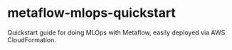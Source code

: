 # metaflow-mlops-quickstart
Quickstart guide for doing MLOps with Metaflow, easily deployed via AWS CloudFormation.
